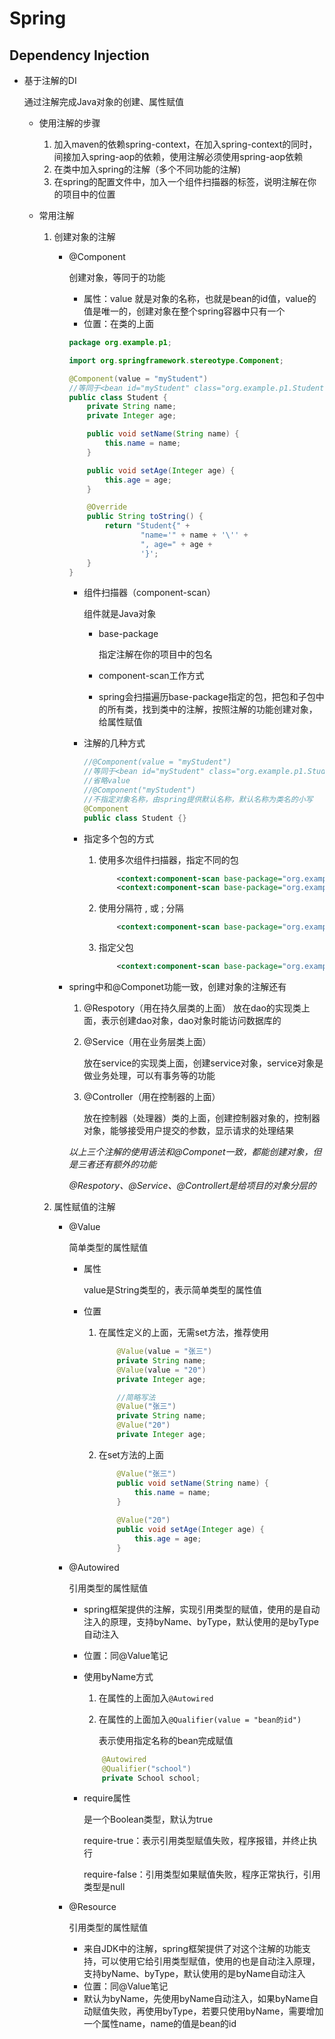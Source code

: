 # Spring

## Dependency Injection

- 基于注解的DI

  通过注解完成Java对象的创建、属性赋值

  - 使用注解的步骤

    1. 加入maven的依赖spring-context，在加入spring-context的同时，间接加入spring-aop的依赖，使用注解必须使用spring-aop依赖
    2. 在类中加入spring的注解（多个不同功能的注解)
    3. 在spring的配置文件中，加入一个组件扫描器的标签，说明注解在你的项目中的位置

  - 常用注解

    1. 创建对象的注解

       - @Component

         创建对象，等同于<bean>的功能

         - 属性：value 就是对象的名称，也就是bean的id值，value的值是唯一的，创建对象在整个spring容器中只有一个
         - 位置：在类的上面

         ```java
         package org.example.p1;
       
         import org.springframework.stereotype.Component;
       
         @Component(value = "myStudent")
         //等同于<bean id="myStudent" class="org.example.p1.Student" />
         public class Student {
             private String name;
             private Integer age;
       
             public void setName(String name) {
                 this.name = name;
             }
       
             public void setAge(Integer age) {
                 this.age = age;
             }
       
             @Override
             public String toString() {
                 return "Student{" +
                         "name='" + name + '\'' +
                         ", age=" + age +
                         '}';
             }
         }
         ```

         - 组件扫描器（component-scan）

           组件就是Java对象

           - base-package

             指定注解在你的项目中的包名

           - component-scan工作方式
           - spring会扫描遍历base-package指定的包，把包和子包中的所有类，找到类中的注解，按照注解的功能创建对象，给属性赋值

         - 注解的几种方式

           ```java
           //@Component(value = "myStudent")
           //等同于<bean id="myStudent" class="org.example.p1.Student" />
           //省略value
           //@Component("myStudent")
           //不指定对象名称，由spring提供默认名称，默认名称为类名的小写
           @Component
           public class Student {}
           ```

         - 指定多个包的方式

           1. 使用多次组件扫描器，指定不同的包

              ```xml
                  <context:component-scan base-package="org.example.p1"/>
                  <context:component-scan base-package="org.example.p2"/>
              ```

           2. 使用分隔符 , 或 ; 分隔

              ```xml
                  <context:component-scan base-package="org.example.p1;org.example.p2"/>
              ```

           3. 指定父包

              ```xml
                  <context:component-scan base-package="org.example"/>
              ```

       - spring中和@Componet功能一致，创建对象的注解还有

         1. @Respotory（用在持久层类的上面）
            放在dao的实现类上面，表示创建dao对象，dao对象时能访问数据库的

         2. @Service（用在业务层类上面）

            放在service的实现类上面，创建service对象，service对象是做业务处理，可以有事务等的功能

         3. @Controller（用在控制器的上面）

            放在控制器（处理器）类的上面，创建控制器对象的，控制器对象，能够接受用户提交的参数，显示请求的处理结果

         *以上三个注解的使用语法和@Componet一致，都能创建对象，但是三者还有额外的功能*

         *@Respotory、@Service、@Controllert是给项目的对象分层的*

    2. 属性赋值的注解

       - @Value

         简单类型的属性赋值

         - 属性

           value是String类型的，表示简单类型的属性值

         - 位置

           1. 在属性定义的上面，无需set方法，推荐使用

              ```java
                  @Value(value = "张三")
                  private String name;
                  @Value(value = "20")
                  private Integer age;
              ```

              ```java
                  //简略写法
                  @Value("张三")
                  private String name;
                  @Value("20")
                  private Integer age;
              ```

           2. 在set方法的上面

              ```java
                  @Value("张三")
                  public void setName(String name) {
                      this.name = name;
                  }
            
                  @Value("20")
                  public void setAge(Integer age) {
                      this.age = age;
                  }
              ```

       - @Autowired

         引用类型的属性赋值

         - spring框架提供的注解，实现引用类型的赋值，使用的是自动注入的原理，支持byName、byType，默认使用的是byType自动注入

         - 位置：同@Value笔记

         - 使用byName方式

           1. 在属性的上面加入`@Autowired`

           2. 在属性的上面加入`@Qualifier(value = "bean的id")`

              表示使用指定名称的bean完成赋值

           ```java
               @Autowired
               @Qualifier("school")
               private School school;
           ```

         - require属性

           是一个Boolean类型，默认为true

           require-true：表示引用类型赋值失败，程序报错，并终止执行

           require-false：引用类型如果赋值失败，程序正常执行，引用类型是null

       - @Resource

         引用类型的属性赋值

         - 来自JDK中的注解，spring框架提供了对这个注解的功能支持，可以使用它给引用类型赋值，使用的也是自动注入原理，支持byName、byType，默认使用的是byName自动注入
         - 位置：同@Value笔记
         - 默认为byName，先使用byName自动注入，如果byName自动赋值失败，再使用byType，若要只使用byName，需要增加一个属性name，name的值是bean的id


